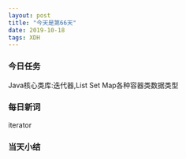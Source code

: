 ```yaml
---  
layout: post  
title: "今天是第66天"  
date: 2019-10-18  
tags: XDH    
---  
```


### 今日任务
Java核心类库:迭代器,List Set Map各种容器类数据类型
### 每日新词
iterator
### 当天小结
